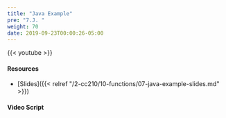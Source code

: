 ```yaml
---
title: "Java Example"
pre: "7.J. "
weight: 70
date: 2019-09-23T00:00:26-05:00
---
```


{{< youtube  >}}

#### Resources

* [Slides]({{< relref "/2-cc210/10-functions/07-java-example-slides.md" >}})

#### Video Script
